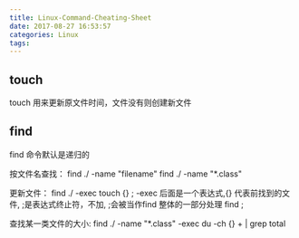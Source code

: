 ```yaml
---
title: Linux-Command-Cheating-Sheet
date: 2017-08-27 16:53:57
categories: Linux
tags:
---
```

## touch
touch 用来更新原文件时间，文件没有则创建新文件
## find
find 命令默认是递归的

按文件名查找：
find ./ -name "filename"
find ./ -name "*.class"

更新文件：
find ./ -exec touch {} \;
-exec 后面是一个表达式,{} 代表前找到的文件, ;是表达式终止符，不加\, ;会被当作find 整体的一部分处理 find ;

查找某一类文件的大小:
find ./ -name "*.class" -exec du -ch {} + | grep total


